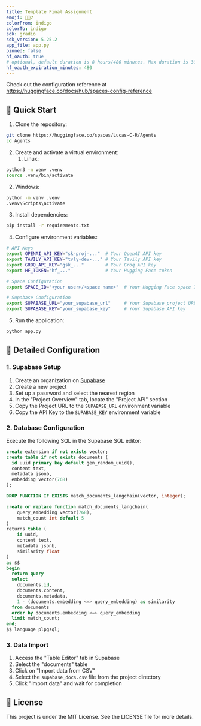 ```yaml
---
title: Template Final Assignment
emoji: 🕵🏻‍♂️
colorFrom: indigo
colorTo: indigo
sdk: gradio
sdk_version: 5.25.2
app_file: app.py
pinned: false
hf_oauth: true
# optional, default duration is 8 hours/480 minutes. Max duration is 30 days/43200 minutes.
hf_oauth_expiration_minutes: 480
---
```


Check out the configuration reference at https://huggingface.co/docs/hub/spaces-config-reference

## 🚀 Quick Start

1. Clone the repository:
```bash
git clone https://huggingface.co/spaces/Lucas-C-R/Agents
cd Agents
```

2. Create and activate a virtual environment:
   1. Linux:
```bash
python3 -m venv .venv
source .venv/bin/activate
```

   2. Windows:
```bash
python -m venv .venv
.venv\Scripts\activate
```

3. Install dependencies:
```bash
pip install -r requirements.txt
```

4. Configure environment variables:
```bash
# API Keys
export OPENAI_API_KEY="sk-proj-..."  # Your OpenAI API key
export TAVILY_API_KEY="tvly-dev-..." # Your Tavily API key
export GROQ_API_KEY="gsk_..."        # Your Groq API key
export HF_TOKEN="hf_..."             # Your Hugging Face token

# Space Configuration
export SPACE_ID="<your user>/<space name>"  # Your Hugging Face space ID

# Supabase Configuration
export SUPABASE_URL="your_supabase_url"     # Your Supabase project URL
export SUPABASE_KEY="your_supabase_key"     # Your Supabase API key
```

5. Run the application:
```bash
python app.py
```

## 🔧 Detailed Configuration

### 1. Supabase Setup

1. Create an organization on [Supabase](https://supabase.com/)
2. Create a new project
3. Set up a password and select the nearest region
4. In the "Project Overview" tab, locate the "Project API" section
5. Copy the Project URL to the `SUPABASE_URL` environment variable
6. Copy the API Key to the `SUPABASE_KEY` environment variable

### 2. Database Configuration

Execute the following SQL in the Supabase SQL editor:

```sql
create extension if not exists vector;
create table if not exists documents (
  id uuid primary key default gen_random_uuid(),
  content text,
  metadata jsonb,
  embedding vector(768)
);

DROP FUNCTION IF EXISTS match_documents_langchain(vector, integer);

create or replace function match_documents_langchain(
    query_embedding vector(768),
    match_count int default 5
)
returns table (
    id uuid,
    content text,
    metadata jsonb,
    similarity float
)
as $$
begin
  return query
  select
    documents.id,
    documents.content,
    documents.metadata,
    1 - (documents.embedding <=> query_embedding) as similarity
  from documents
  order by documents.embedding <=> query_embedding
  limit match_count;
end;
$$ language plpgsql;
```

### 3. Data Import

1. Access the "Table Editor" tab in Supabase
2. Select the "documents" table
3. Click on "Import data from CSV"
4. Select the `supabase_docs.csv` file from the project directory
5. Click "Import data" and wait for completion

## 📝 License

This project is under the MIT License. See the LICENSE file for more details.